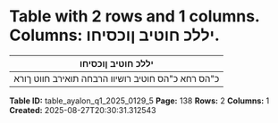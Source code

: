 # Table with 2 rows and 1 columns. Columns: יללכ חוטיב ןוכסיחו.

| יללכ חוטיב ןוכסיחו |
|---|
| כ"הס רחא כ"הס חוטיב רושיוו הרבחה תואירב חווט ךורא |

**Table ID:** table_ayalon_q1_2025_0129_5
**Page:** 138
**Rows:** 2
**Columns:** 1
**Created:** 2025-08-27T20:30:31.312543
